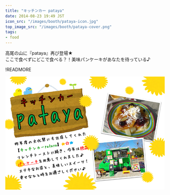 ```yaml
---
title: "キッチンカー pataya"
date: 2014-08-23 19:49 JST
icon_src: "/images/booth/pataya-icon.jpg"
top_image_src: "/images/booth/pataya-cover.png"
tags:
- food
---
```

高尾の山に『pataya』再び登場★  
ここで食べずにどこで食べる？！美味パンケーキがあなたを待っている♪

!READMORE

![pataya.pdf](/images/booth/pataya-large-1024x576.png)